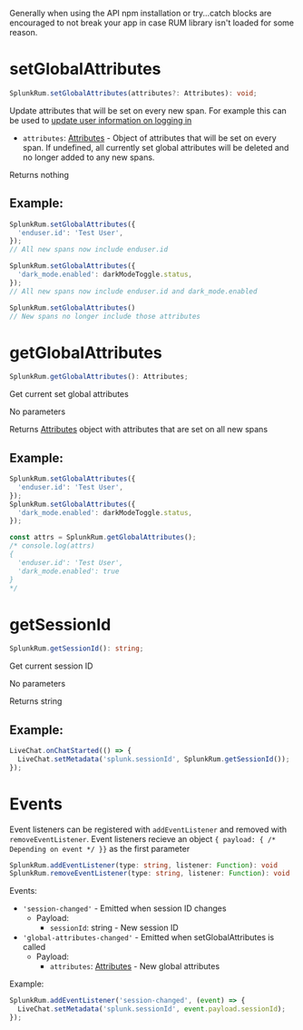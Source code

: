 Generally when using the API npm installation or try...catch blocks are encouraged to not break your app in case RUM library isn't loaded for some reason.

# setGlobalAttributes

```ts
SplunkRum.setGlobalAttributes(attributes?: Attributes): void;
```

Update attributes that will be set on every new span. For example this can be used to [update user information on logging in](./IdentifyingUsers.md#providing-it-after-initialisation-using-api)

* `attributes`: [Attributes](https://open-telemetry.github.io/opentelemetry-js-api/interfaces/attributes.html) - Object of attributes that will be set on every span. If undefined, all currently set global attributes will be deleted and no longer added to any new spans.

Returns nothing

## Example:

```js
SplunkRum.setGlobalAttributes({
  'enduser.id': 'Test User',
});
// All new spans now include enduser.id

SplunkRum.setGlobalAttributes({
  'dark_mode.enabled': darkModeToggle.status,
});
// All new spans now include enduser.id and dark_mode.enabled

SplunkRum.setGlobalAttributes()
// New spans no longer include those attributes
```

# getGlobalAttributes

```ts
SplunkRum.getGlobalAttributes(): Attributes;
```

Get current set global attributes

No parameters

Returns [Attributes](https://open-telemetry.github.io/opentelemetry-js-api/interfaces/attributes.html) object with attributes that are set on all new spans

## Example:

```js
SplunkRum.setGlobalAttributes({
  'enduser.id': 'Test User',
});
SplunkRum.setGlobalAttributes({
  'dark_mode.enabled': darkModeToggle.status,
});

const attrs = SplunkRum.getGlobalAttributes();
/* console.log(attrs)
{
  'enduser.id': 'Test User',
  'dark_mode.enabled': true
}
*/
```

# getSessionId

```ts
SplunkRum.getSessionId(): string;
```

Get current session ID

No parameters

Returns string

## Example:

```js
LiveChat.onChatStarted(() => {
  LiveChat.setMetadata('splunk.sessionId', SplunkRum.getSessionId());
});
```

# Events

Event listeners can be registered with `addEventListener` and removed with `removeEventListener`. Event listeners recieve an object `{ payload: { /* Depending on event */ }}` as the first parameter

```ts
SplunkRum.addEventListener(type: string, listener: Function): void
SplunkRum.removeEventListener(type: string, listener: Function): void
```

Events:

* `'session-changed'` - Emitted when session ID changes
  * Payload:
    * `sessionId`: string - New session ID
* `'global-attributes-changed'` - Emitted when setGlobalAttributes is called
  * Payload:
    * `attributes`: [Attributes](https://open-telemetry.github.io/opentelemetry-js-api/interfaces/attributes.html) - New global attributes

Example:

```js
SplunkRum.addEventListener('session-changed', (event) => {
  LiveChat.setMetadata('splunk.sessionId', event.payload.sessionId);
});
```

